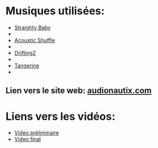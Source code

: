 # Musiques utilisées:
- [Straighty Baby](https://audionautix.com/Music/StraightyBaby.mp3)
- </br>
- [Acoustic Shuffle](https://audionautix.com/Music/AcousticShuffle.mp3)
- </br>
- [Drifting2](https://audionautix.com/Music/Drifting2.mp3)
- </br>
- [Tangerine](https://audionautix.com/Music/Tangerine.mp3)
- </br>
## Lien vers le site web: [audionautix.com](https://audionautix.com/)
# Liens vers les vidéos:
- [Video préliminaire](https://drive.google.com/file/d/1-BoyIfxOgQNuw6FD2tDKZfMSK1miZrrn/view) </br>
- [Video final](https://drive.google.com/file/d/1zQ3VOm-v7_8jv-yt0_nz9H_cnruQLfyh/view)
